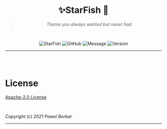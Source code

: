 <div align="center">

# ✨StarFish 🐠

>*Theme you always wanted but never had.*

<br>

![StarFish](https://img.shields.io/badge/Theme-StarFish-%23ff0055)
![GitHub](https://img.shields.io/github/license/pawelborkar/vscode-starfish?color=%23ff0055&label=License&logo=License&style=flat)
![Message](https://img.shields.io/badge/I%20%E2%9D%A4%20-OpenSource-%23ff0055)
![Version](https://img.shields.io/badge/Latest-V%200.0.1-%23ff0055)

  ---
</div>

<br>
<br>


# License

[Apache-2.0 License](LICENSE) 

<br>

*Copyright (c) 2021 Pawel Borkar*

-----